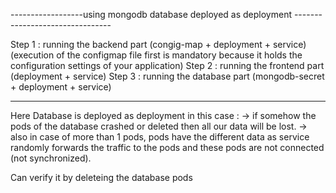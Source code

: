 ------------------using mongodb database deployed as deployment --------------------------------

Step 1 : running the backend part (congig-map + deployment + service)
         (execution of the configmap file first is mandatory because it holds the configuration settings of your application)
Step 2 : running the frontend part (deployment + service)
Step 3 : running the database part (mongodb-secret + deployment + service)

--------------------------------------------------------------------------------------------------

Here Database is deployed as deployment in this case : 
-> if somehow the pods of the database crashed or deleted then all our data will be lost.
-> also in case of more than 1 pods, pods have the different data as service randomly forwards the traffic to the pods and these pods are not connected (not synchronized).

Can verify it by deleteing the database pods
